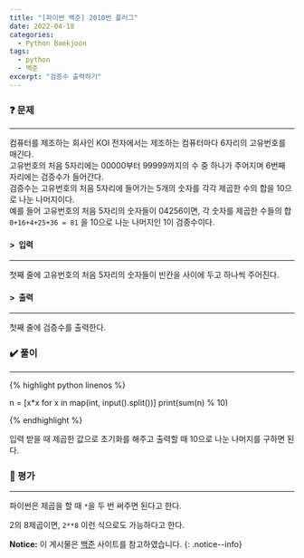 ```yaml
---
title: "[파이썬 백준] 2010번 플러그"
date: 2022-04-18
categories:
  - Python Baekjoon
tags:
  - python
  - 백준
excerpt: "검증수 출력하기"
---
```


### ❓ 문제

---

컴퓨터를 제조하는 회사인 KOI 전자에서는 제조하는 컴퓨터마다 6자리의 고유번호를 매긴다.<br>
고유번호의 처음 5자리에는 00000부터 99999까지의 수 중 하나가 주어지며 6번째 자리에는 검증수가 들어간다.<br>
검증수는 고유번호의 처음 5자리에 들어가는 5개의 숫자를 각각 제곱한 수의 합을 10으로 나눈 나머지이다.<br>
예를 들어 고유번호의 처음 5자리의 숫자들이 04256이면, 각 숫자를 제곱한 수들의 합 `0+16+4+25+36 = 81` 을 10으로 나눈 나머지인 1이 검증수이다.<br>


#### > &nbsp;입력

---

첫째 줄에 고유번호의 처음 5자리의 숫자들이 빈칸을 사이에 두고 하나씩 주어진다.<br>


#### > &nbsp;출력

---

첫째 줄에 검증수를 출력한다.<br>


### ✔️ 풀이

---

{% highlight python linenos %}

n = [x*x for x in map(int, input().split())]
print(sum(n) % 10)

{% endhighlight %}

입력 받을 때 제곱한 값으로 초기화를 해주고 출력할 때 10으로 나눈 나머지를 구하면 된다.

### 💬 평가

---

파이썬은 제곱을 할 때 `*`을 두 번 써주면 된다고 한다.

2의 8제곱이면, `2**8` 이런 식으로도 가능하다고 한다.

**Notice:** 이 게시물은 [백준](https://www.acmicpc.net/problem/2475) 사이트를 참고하였습니다.
{: .notice--info}
